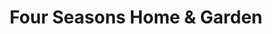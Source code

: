 ---
title: "Four Seasons Home & Garden"
url: /clacton-on-sea/four-seasons-home-and-garden/
shop: houseware
---
